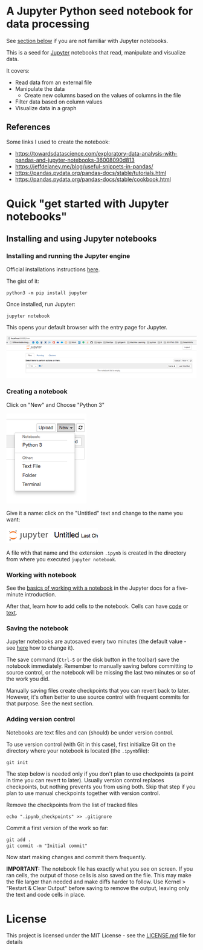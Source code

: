 # A Jupyter Python seed notebook for data processing

See [section below](#quick-get-started-with-jupyter-notebooks) if you are not familiar with Jupyter notebooks.

This is a seed for [Jupyter](http://jupyter.org/) notebooks that read, manipulate and visualize data.

It covers:

* Read data from an external file
* Manipulate the data
  * Create new columns based on the values of columns in the file
* Filter data based on column values
* Visualize data in a graph

## References

Some links I used to create the notebook:

* https://towardsdatascience.com/exploratory-data-analysis-with-pandas-and-jupyter-notebooks-36008090d813
* https://jeffdelaney.me/blog/useful-snippets-in-pandas/
* https://pandas.pydata.org/pandas-docs/stable/tutorials.html
* https://pandas.pydata.org/pandas-docs/stable/cookbook.html

# Quick "get started with Jupyter notebooks"

## Installing and using Jupyter notebooks

### Installing and running the Jupyter engine

Official installations instructions [here](http://jupyter.org/install.html).

The gist of it:

    python3 -m pip install jupyter
 
Once installed, run Jupyter:

    jupyter notebook

This opens your default browser with the entry page for Jupyter.

![Jupyter initial screen](./readme.pics/JupyterInitialScreen.png)

### Creating a notebook

Click on "New" and Choose "Python 3"

![Jupyter new file](./readme.pics/JupyterNewFile.png)

Give it a name: click on the "Untitled" text and change to the name you want:

![Jupyter notebook name](./readme.pics/JupyterNoteBookName.png)

A file with that name and the extension `.ipynb` is created in the directory from where you executed `jupyter notebook`.

### Working with notebook

See the [basics of working with a notebook](https://jupyter-notebook.readthedocs.io/en/stable/examples/Notebook/Notebook%20Basics.html) in the Jupyter docs for a five-minute introduction.

After that, learn how to add cells to the notebook. Cells can have [code](https://jupyter-notebook.readthedocs.io/en/stable/examples/Notebook/Running%20Code.html#) or [text](https://jupyter-notebook.readthedocs.io/en/stable/examples/Notebook/Working%20With%20Markdown%20Cells.html).

### Saving the notebook

Jupyter notebooks are autosaved every two minutes (the default value - see [here](https://www.webucator.com/blog/2016/03/change-default-autosave-interval-in-ipython-notebook/) how to change it).

The save command (`Ctrl-S` or the disk button in the toolbar) save the notebook immediately.
Remember to manually saving before committing to source control, or the notebook will 
be missing the last two minutes or so of the work you did.

Manually saving files create checkpoints that you can revert back to later. However,
it's often better to use source control with frequent commits for that purpose. See the next section.

### Adding version control

Notebooks are text files and can (should) be under version control. 

To use version control (with Git in this case), first initialize Git on the directory where your notebook is located (the `.ipynb`file):

    git init

The step below is needed only if you don't plan to use checkpoints (a point in time you can revert to later). Usually version control replaces checkpoints, but nothing prevents you from using both. Skip that step if you plan to use manual checkpoints together with version control.

Remove the checkpoints from the list of tracked files

    echo ".ipynb_checkpoints" >> .gitignore

Commit a first version of the work so far:

    git add .
    git commit -m "Initial commit"
    
Now start making changes and commit them frequently.

**IMPORTANT:** The notebook file has exactly what you see on screen. If you ran cells, the output of those cells is also saved on the file. This may make the file larger than needed and make diffs harder to follow. Use Kernel > "Restart & Clear Output" before saving to remove the output, leaving only the text and code cells in place.

# License

This project is licensed under the MIT License - see the [LICENSE.md](LICENSE.md) file for details
